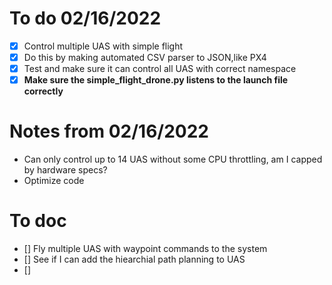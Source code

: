 # To do 02/16/2022
- [X] Control multiple UAS with simple flight
- [X] Do this by making automated CSV parser to JSON,like PX4
- [X] Test and make sure it can control all UAS with correct namespace
- [X] **Make sure the simple_flight_drone.py listens to the launch file correctly**

# Notes from 02/16/2022
- Can only control up to 14 UAS without some CPU throttling, am I capped by hardware specs?
- Optimize code

# To doc
- [] Fly multiple UAS with waypoint commands to the system 
- [] See if I can add the hiearchial path planning to UAS
- [] 

